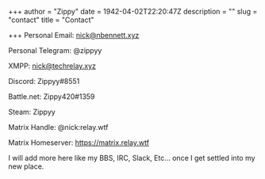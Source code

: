 +++
author = "Zippy"
date = 1942-04-02T22:20:47Z
description = ""
slug = "contact"
title = "Contact"

+++
Personal Email: nick@nbennett.xyz

Personal Telegram: @zippyy

XMPP: nick@techrelay.xyz

Discord: Zippyy#8551

Battle.net: Zippy420#1359

Steam: Zippyy

Matrix Handle: @nick:relay.wtf

Matrix Homeserver: https://matrix.relay.wtf



I will add more here like my BBS, IRC, Slack, Etc... once I get settled into my new place.